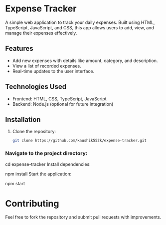 # Expense Tracker

A simple web application to track your daily expenses. Built using HTML, TypeScript, JavaScript, and CSS, this app allows users to add, view, and manage their expenses effectively.

## Features
- Add new expenses with details like amount, category, and description.
- View a list of recorded expenses.
- Real-time updates to the user interface.
  
## Technologies Used
- Frontend: HTML, CSS, TypeScript, JavaScript
- Backend: Node.js (optional for future integration)

## Installation

1. Clone the repository:
   ```bash
   git clone https://github.com/kaushik552k/expense-tracker.git


### Navigate to the project directory:

cd expense-tracker
Install dependencies:


npm install
Start the application:


npm start



# Contributing
Feel free to fork the repository and submit pull requests with improvements.
